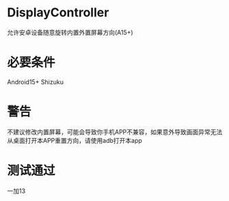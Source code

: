 # DisplayController
允许安卓设备随意旋转内置外置屏幕方向(A15+)
# 必要条件
Android15+
Shizuku
# 警告
不建议修改内置屏幕，可能会导致你手机APP不兼容，如果意外导致画面异常无法从桌面打开本APP重置方向，请使用adb打开本app
# 测试通过
一加13
